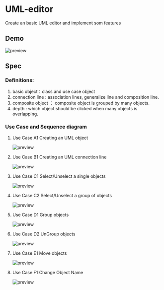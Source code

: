 # UML-editor
 Create an basic UML editor and implement som features

 ## Demo
![preview](https://i.imgur.com/EYLMbhh.gif)


 ## Spec
### Definitions:
1. basic object：class and use case object
2. connection line : association lines, generalize line and composition line.
3. composite object ： composite object is grouped by many objects.
4. depth : which object should be clicked when many objects is overlapping.

### Use Case and Sequence diagram

1. Use Case A1 Creating an UML object
    
    ![preview](https://imgur.com/i9b4QwK.jpg)

2. Use Case B1 Creating an UML connection line
    
    ![preview](https://imgur.com/8KEejdK.jpg)

3. Use Case C1  Select/Unselect a single objects
    
    ![preview](https://imgur.com/QB9Iw6w.jpg)

4. Use Case C2 Select/Unselect a group of objects
    
    ![preview](https://imgur.com/hMBUXFE.jpg)

5. Use Case D1 Group objects
    
    ![preview](https://imgur.com/DvNPbOS.jpg)

6. Use Case D2 UnGroup objects
    
    ![preview](https://imgur.com/iiYGkXY.jpg)

7. Use Case E1  Move objects
    
    ![preview](https://imgur.com/Wey2MkR.jpg)

8. Use Case F1  Change Object Name
    
    ![preview](https://imgur.com/PC7FQxM.jpg)
